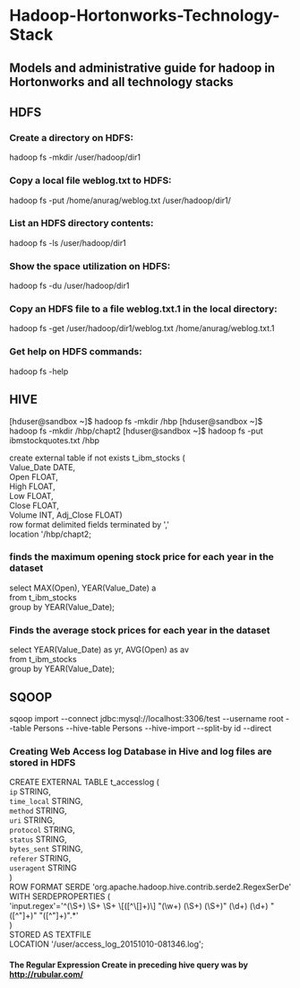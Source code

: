 # Hadoop-Hortonworks-Technology-Stack
## Models and administrative guide for hadoop in Hortonworks and all technology stacks
##                            HDFS
### Create a directory on HDFS:
hadoop fs -mkdir /user/hadoop/dir1
### Copy a local file weblog.txt to HDFS:
hadoop fs -put /home/anurag/weblog.txt /user/hadoop/dir1/
### List an HDFS directory contents:
hadoop fs -ls /user/hadoop/dir1
### Show the space utilization on HDFS:
hadoop fs -du /user/hadoop/dir1
### Copy an HDFS file to a file weblog.txt.1 in the local directory:
hadoop fs -get /user/hadoop/dir1/weblog.txt /home/anurag/weblog.txt.1
### Get help on HDFS commands:
hadoop fs -help
  
##                            HIVE  
[hduser@sandbox ~]$ hadoop fs -mkdir /hbp
[hduser@sandbox ~]$ hadoop fs -mkdir /hbp/chapt2
[hduser@sandbox ~]$ hadoop fs -put ibmstockquotes.txt /hbp


create external table if not exists t_ibm_stocks (  
Value_Date DATE,  
Open FLOAT,  
High FLOAT,  
Low FLOAT,  
Close FLOAT,  
Volume INT, 
Adj_Close FLOAT)  
row format delimited fields terminated by ','  
location '/hbp/chapt2; 
### finds the maximum opening stock price for each year in the dataset
select MAX(Open), YEAR(Value_Date) a  
  from t_ibm_stocks     
  group by YEAR(Value_Date);    
    
  
###   Finds the average stock prices for each year in the dataset  
select YEAR(Value_Date) as yr, AVG(Open) as av   
  from t_ibm_stocks   
  group by YEAR(Value_Date);  

  
##                            SQOOP
  
sqoop import --connect jdbc:mysql://localhost:3306/test --username root  --table Persons  --hive-table Persons --hive-import --split-by id --direct



### Creating Web Access log Database in Hive and log files are stored in HDFS

CREATE EXTERNAL TABLE t_accesslog (   
        `ip`                STRING,   
        `time_local`        STRING,   
        `method`            STRING,   
        `uri`               STRING,   
        `protocol`          STRING,   
        `status`            STRING,   
        `bytes_sent`        STRING,   
        `referer`           STRING,   
        `useragent`         STRING   
        )   
    ROW FORMAT SERDE 'org.apache.hadoop.hive.contrib.serde2.RegexSerDe'   
    WITH SERDEPROPERTIES (   
    'input.regex'='^(\\S+) \\S+ \\S+ \\[([^\\[]+)\\] "(\\w+) (\\S+) (\\S+)" (\\d+) (\\d+) "([^"]+)" "([^"]+)".*'   
)   
STORED AS TEXTFILE  
LOCATION '/user/access_log_20151010-081346.log';     



#### The Regular Expression Create in preceding hive query was by http://rubular.com/  


  
